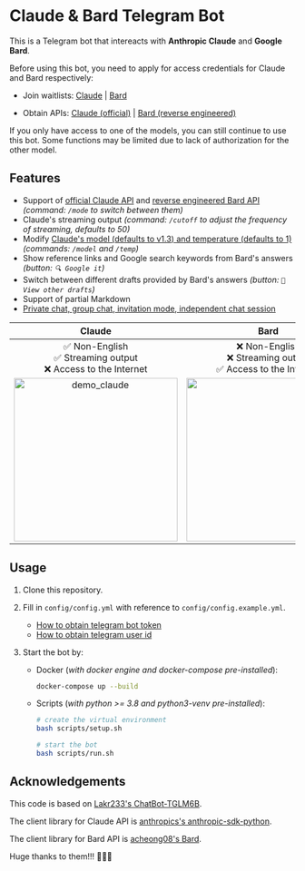 # Claude & Bard Telegram Bot

This is a Telegram bot that intereacts with **Anthropic Claude** and **Google Bard**.

Before using this bot, you need to apply for access credentials for Claude and Bard respectively:

- Join waitlists: [Claude](https://www.anthropic.com/earlyaccess/) | [Bard](https://bard.google.com/signup)

- Obtain APIs: [Claude (official)](https://console.anthropic.com/account/keys) | [Bard (reverse engineered)](https://github.com/acheong08/Bard)

If you only have access to one of the models, you can still continue to use this bot. Some functions may be limited due to lack of authorization for the other model.

## Features

- Support of [official Claude API](https://console.anthropic.com/account/keys) and [reverse engineered Bard API](https://github.com/acheong08/Bard) *(command: `/mode` to switch between them)*
- Claude's streaming output *(command: `/cutoff` to adjust the frequency of streaming, defaults to 50)*
- Modify [Claude's model (defaults to v1.3) and temperature (defaults to 1)](https://console.anthropic.com/docs/api/reference) *(commands: `/model` and `/temp`)*
- Show reference links and Google search keywords from Bard's answers *(button: `🔍 Google it`)*
- Switch between different drafts provided by Bard's answers *(button: `📝 View other drafts`)*
- Support of partial Markdown
- [Private chat, group chat, invitation mode, independent chat session](https://github.com/Lakr233/ChatBot-TGLM6B)

|                                                                     Claude                                                                      |                                                             Bard                                                              |
| :---------------------------------------------------------------------------------------------------------------------------------------------: | :---------------------------------------------------------------------------------------------------------------------------: |
|                                       ✅ Non-English <br> ✅ Streaming output <br> ❌ Access to the Internet                                       |                              ❌ Non-English <br> ❌ Streaming output <br> ✅ Access to the Internet                              |
| <img src="https://user-images.githubusercontent.com/41275670/234178910-422cc3cd-b1bf-4c06-bc51-7c75c0b71b35.gif" alt="demo_claude" width="288"> | <img src="https://user-images.githubusercontent.com/41275670/234179231-ed955dec-a75c-432f-9ec1-44c419998ffd.gif" width="288"> |

## Usage

1. Clone this repository.

2. Fill in `config/config.yml` with reference to `config/config.example.yml`.

    - [How to obtain telegram bot token](https://core.telegram.org/bots/tutorial#obtain-your-bot-token)
    - [How to obtain telegram user id](https://bigone.zendesk.com/hc/en-us/articles/360008014894-How-to-get-the-Telegram-user-ID-)

3. Start the bot by:

    - Docker (*with docker engine and docker-compose pre-installed*):

        ```bash
        docker-compose up --build
        ```

    - Scripts (*with python >= 3.8 and python3-venv pre-installed*):

        ```bash
        # create the virtual environment
        bash scripts/setup.sh

        # start the bot
        bash scripts/run.sh
        ```

## Acknowledgements

This code is based on [Lakr233's ChatBot-TGLM6B](https://github.com/Lakr233/ChatBot-TGLM6B).

The client library for Claude API is [anthropics's anthropic-sdk-python](https://github.com/anthropics/anthropic-sdk-python).

The client library for Bard API is [acheong08's Bard](https://github.com/acheong08/Bard).

Huge thanks to them!!! 🥰🥰🥰
